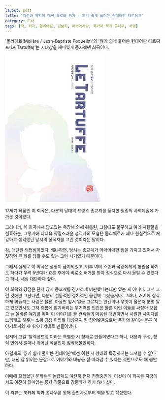 ```yaml
---
layout: post
title: "위선과 악덕에 대한 폭로와 풍자 - 읽기 쉽게 풀어쓴 현대어판 타르튀프"
category: 도서
tags: [책, 희곡, 몰리에르, 김보희, 미래와사람, 북카페 책과 콩나무, 서평]
---
```


'몰리에르(Molière / Jean-Baptiste Poquelin)'의
'읽기 쉽게 풀어쓴 현대어판 타르튀프(Le Tartuffe)'는
시대상을 재미있게 풍자해낸 희곡이다.

![표지](/images/le-tartuffe-easy-to-read-modern-language-edition-book-h480.jpg)

17세기 작품인 이 희곡은,
다분히 당대의 프랑스 종교계를 풍자한 일종의 사회예술에 가까운 것이었다.

그러니까, 이 희곡에서 담고있는 욕망에 의해 뒤틀린,
그럼에도 불구하고 여러 사람들을 현혹하는,
그렇기에 더더욱 악질스러운 성직자의 모습은
몰리에르가 꽤나 현실적으로 체감하고 생각했던 당시의 성직자를 그린 것이라는 말이다.

참, 대단한 의협심이었다.
왜냐하면, 당시는 종교계가 어마어마한 힘을 가지고 있어서
자칫하면 큰 화를 당할 수도 있는 그런 시기였기 때문이다.

그래서 실제로 이 희곡은 상영이 금지되었고,
이후 여러 소송과 국왕에게의 청원을 하기도 하다가
무려 5년여가 흐른 후에야 비로소 허가를 받아 정식으로 다시 올릴 수 있었다고 하니,
새삼 대단하다 싶다.

이 희곡의 장점은 단지 당시 종교계를 진지하게 비판했다는데만 있는 게 아니다.
그저 그런 것에만 그쳤다면, 다분히 선동적인 정치적인 물건에 그쳤을거다.
그러나, 거기에 심각하게 휘둘리는 사람은 물론,
마음만 앞서 일을 그르치는 인간이나
무엇이 옳은지 분명 알고 있으면서도 그저 흐름에 맡겨버리는 무기력한 인간은 물론
이런 이들을 싸잡아 꼬집고 늘 올바른 얘기를 하며
이 이야기를 볼 관객들의 마음을 대변하면서 시원한 사이다를 느끼게도 해주는
소위 감정 이입할 대상까지 잘 집어넣음으로써
풍자의 깊이는 물론 이야기로써의 재미까지 제대로 만들어냈다.

심지어 그걸 '알렉상드랭'이라는 특별한 시 형태로 만들어냈다고 하니,
내용과 구성, 형식 면에서 얼마나 뛰어난 작품인지 짐작해볼만하다.

아쉽게도 '읽기 쉽게 풀어쓴 현대어판'에선 이런 시 형태의 특징까지는 느껴볼 수 없다만,
대신 잘 읽히는 문장으로 이야기와 내용을 잘 따라갈 수 있다는 것만으로도 꽤 볼만하다.

이때에 꼬집었던 문제들은 놀랍게도 여전히 현재 진행중인데,
이것이 이 희곡을 지금에서도 여전히 의미있는 풍자 작품으로 감탄하게 하지 않나 싶다.



<div class="im im-info">
이 리뷰는 북카페 책과 콩나무를 통해 출판사로부터 책을 받고 작성했다.
</div>
